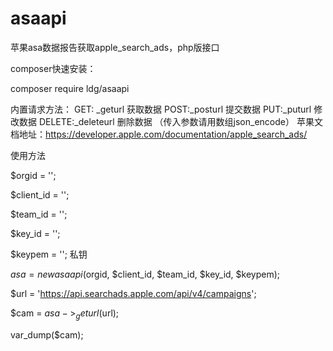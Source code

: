 # asaapi
苹果asa数据报告获取apple_search_ads，php版接口

composer快速安装：

composer require ldg/asaapi

内置请求方法：
GET: _geturl    获取数据
POST:_posturl   提交数据
PUT:_puturl     修改数据
DELETE:_deleteurl 删除数据
（传入参数请用数组json_encode）
苹果文档地址：https://developer.apple.com/documentation/apple_search_ads/

使用方法

$orgid = '';

$client_id = '';

$team_id = '';

$key_id = '';	

$keypem = ''; 私钥

$asa = new asaapi($orgid, $client_id, $team_id, $key_id, $keypem);

$url = 'https://api.searchads.apple.com/api/v4/campaigns';

$cam = $asa->_geturl($url);

var_dump($cam);


